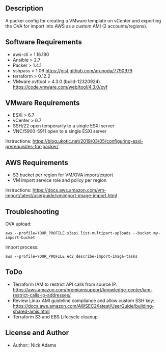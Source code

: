 ## Description

A packer config for creating a VMware template on vCenter and exporting the OVA for import into AWS as a custom AMI (2 accounts/regions).

## Software Requirements

* aws-cli > 1.16.180
* Ansible > 2.7
* Packer > 1.4.1
* sshpass > 1.06 https://gist.github.com/arunoda/7790979
* terraform > 0.12.2
* VMware ovftool > 4.3.0 (build-12320924) https://code.vmware.com/web/tool/4.3.0/ovf

## VMware Requirements

* ESXi > 6.7
* vCenter > 6.7
* SSH/22 open temporarily to a single ESXi server
* VNC/5900-5911 open to a single ESXi server

Instructions: https://blog.ukotic.net/2019/03/05/configuring-esxi-prerequisites-for-packer/

## AWS Requirements

* S3 bucket per region for VM/OVA import/export
* VM import service role and policy per region

Instructions: https://docs.aws.amazon.com/vm-import/latest/userguide/vmimport-image-import.html

## Troubleshooting

OVA upload:
```
aws --profile=YOUR_PROFILE s3api list-multipart-uploads --bucket my-import-bucket
```

Import process:
```
aws --profile=YOUR_PROFILE ec2 describe-import-image-tasks
```

## ToDo

* Terraform IAM to restrict API calls from source IP:
https://aws.amazon.com/premiumsupport/knowledge-center/iam-restrict-calls-ip-addresses/
* Review Linux AMI guideline compliance and allow custom SSH key:
https://docs.aws.amazon.com/AWSEC2/latest/UserGuide/building-shared-amis.html
* Terraform S3 and EBS Lifecycle cleanup

## License and Author

* Author:: Nick Adams
